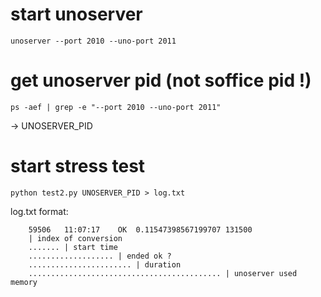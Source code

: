 # start unoserver

`unoserver --port 2010 --uno-port 2011`

# get unoserver pid (not soffice pid !)

`ps -aef | grep -e "--port 2010 --uno-port 2011"`

-> UNOSERVER_PID

# start stress test

`python test2.py UNOSERVER_PID > log.txt`

log.txt format:

```
    59506	11:07:17	OK	0.11547398567199707	131500
    | index of conversion
    ....... | start time
    ................... | ended ok ?
    ....................... | duration
    ........................................... | unoserver used memory

```